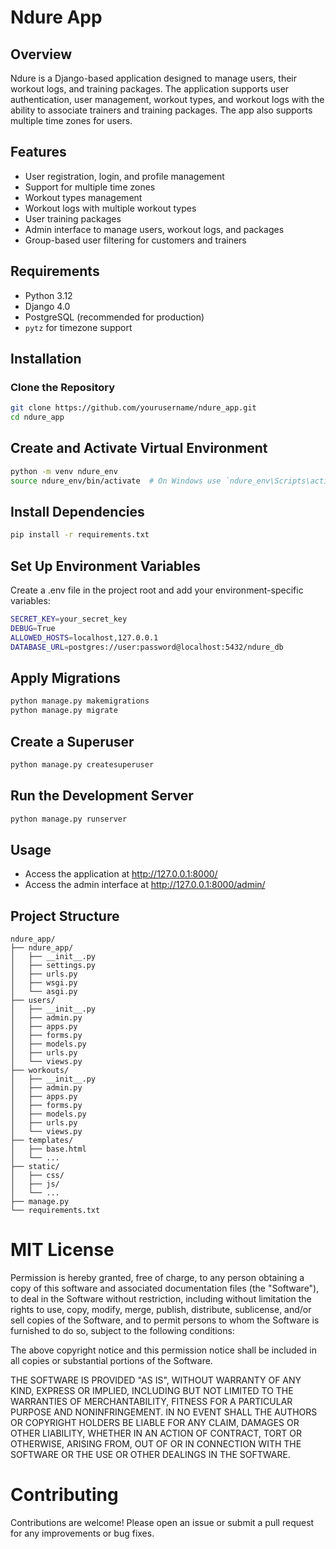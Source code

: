 # Ndure App

## Overview
Ndure is a Django-based application designed to manage users, their workout logs, and training packages. The application supports user authentication, user management, workout types, and workout logs with the ability to associate trainers and training packages. The app also supports multiple time zones for users.

## Features
- User registration, login, and profile management
- Support for multiple time zones
- Workout types management
- Workout logs with multiple workout types
- User training packages
- Admin interface to manage users, workout logs, and packages
- Group-based user filtering for customers and trainers

## Requirements
- Python 3.12
- Django 4.0
- PostgreSQL (recommended for production)
- `pytz` for timezone support

## Installation

### Clone the Repository
```sh
git clone https://github.com/yourusername/ndure_app.git
cd ndure_app
```

## Create and Activate Virtual Environment

```sh
python -m venv ndure_env
source ndure_env/bin/activate  # On Windows use `ndure_env\Scripts\activate`
```

## Install Dependencies

```sh
pip install -r requirements.txt
```

## Set Up Environment Variables
Create a .env file in the project root and add your environment-specific variables:

```sh
SECRET_KEY=your_secret_key
DEBUG=True
ALLOWED_HOSTS=localhost,127.0.0.1
DATABASE_URL=postgres://user:password@localhost:5432/ndure_db
```

## Apply Migrations
```sh
python manage.py makemigrations
python manage.py migrate
```

## Create a Superuser
```sh
python manage.py createsuperuser
```

## Run the Development Server
```sh
python manage.py runserver
```
## Usage

- Access the application at http://127.0.0.1:8000/
- Access the admin interface at http://127.0.0.1:8000/admin/


## Project Structure

```
ndure_app/
├── ndure_app/
│   ├── __init__.py
│   ├── settings.py
│   ├── urls.py
│   ├── wsgi.py
│   └── asgi.py
├── users/
│   ├── __init__.py
│   ├── admin.py
│   ├── apps.py
│   ├── forms.py
│   ├── models.py
│   ├── urls.py
│   └── views.py
├── workouts/
│   ├── __init__.py
│   ├── admin.py
│   ├── apps.py
│   ├── forms.py
│   ├── models.py
│   ├── urls.py
│   └── views.py
├── templates/
│   ├── base.html
│   └── ...
├── static/
│   ├── css/
│   ├── js/
│   └── ...
├── manage.py
└── requirements.txt
```

# MIT License

Permission is hereby granted, free of charge, to any person obtaining a copy
of this software and associated documentation files (the "Software"), to deal
in the Software without restriction, including without limitation the rights
to use, copy, modify, merge, publish, distribute, sublicense, and/or sell
copies of the Software, and to permit persons to whom the Software is
furnished to do so, subject to the following conditions:

The above copyright notice and this permission notice shall be included in all
copies or substantial portions of the Software.

THE SOFTWARE IS PROVIDED "AS IS", WITHOUT WARRANTY OF ANY KIND, EXPRESS OR
IMPLIED, INCLUDING BUT NOT LIMITED TO THE WARRANTIES OF MERCHANTABILITY,
FITNESS FOR A PARTICULAR PURPOSE AND NONINFRINGEMENT. IN NO EVENT SHALL THE
AUTHORS OR COPYRIGHT HOLDERS BE LIABLE FOR ANY CLAIM, DAMAGES OR OTHER
LIABILITY, WHETHER IN AN ACTION OF CONTRACT, TORT OR OTHERWISE, ARISING FROM,
OUT OF OR IN CONNECTION WITH THE SOFTWARE OR THE USE OR OTHER DEALINGS IN THE
SOFTWARE.


# Contributing
Contributions are welcome! Please open an issue or submit a pull request for any improvements or bug fixes.

